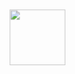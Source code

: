 ### 

        
<div id="header" align="center">
  <img src="https://media.giphy.com/media/M9gbBd9nbDrOTu1Mqx/giphy.gif" width="100"/>
</div>

    



<!--
**xKyPaToPx/xKyPaToPx** is a ✨ _special_ ✨ repository because its `README.md` (this file) appears on your GitHub profile.

Here are some ideas to get you started:


        


    


- 🔭 I’m currently working on ...
- 🌱 I’m currently learning ...
- 👯 I’m looking to collaborate on ...
- 🤔 I’m looking for help with ...
- 💬 Ask me about ...
- 📫 How to reach me: ...
- 😄 Pronouns: ...
- ⚡ Fun fact: ...
-->
